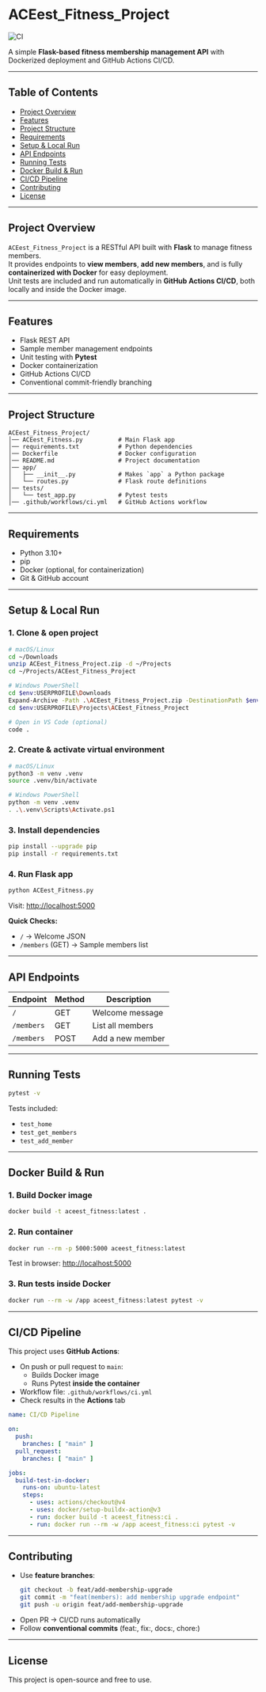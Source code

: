 # ACEest_Fitness_Project

![CI](https://github.com/<your-username>/ACEest_Fitness_Project/actions/workflows/ci.yml/badge.svg)

A simple **Flask-based fitness membership management API** with Dockerized deployment and GitHub Actions CI/CD.

---

## Table of Contents

- [Project Overview](#project-overview)
- [Features](#features)
- [Project Structure](#project-structure)
- [Requirements](#requirements)
- [Setup & Local Run](#setup--local-run)
- [API Endpoints](#api-endpoints)
- [Running Tests](#running-tests)
- [Docker Build & Run](#docker-build--run)
- [CI/CD Pipeline](#cicd-pipeline)
- [Contributing](#contributing)
- [License](#license)

---

## Project Overview

`ACEest_Fitness_Project` is a RESTful API built with **Flask** to manage fitness members.  
It provides endpoints to **view members**, **add new members**, and is fully **containerized with Docker** for easy deployment.  
Unit tests are included and run automatically in **GitHub Actions CI/CD**, both locally and inside the Docker image.

---

## Features

- Flask REST API
- Sample member management endpoints
- Unit testing with **Pytest**
- Docker containerization
- GitHub Actions CI/CD
- Conventional commit-friendly branching

---

## Project Structure

```
ACEest_Fitness_Project/
│── ACEest_Fitness.py          # Main Flask app
│── requirements.txt           # Python dependencies
│── Dockerfile                 # Docker configuration
│── README.md                  # Project documentation
│── app/
│   ├── __init__.py            # Makes `app` a Python package
│   └── routes.py              # Flask route definitions
│── tests/
│   └── test_app.py            # Pytest tests
│── .github/workflows/ci.yml   # GitHub Actions workflow
```

---

## Requirements

- Python 3.10+
- pip
- Docker (optional, for containerization)
- Git & GitHub account

---

## Setup & Local Run

### 1. Clone & open project

```bash
# macOS/Linux
cd ~/Downloads
unzip ACEest_Fitness_Project.zip -d ~/Projects
cd ~/Projects/ACEest_Fitness_Project

# Windows PowerShell
cd $env:USERPROFILE\Downloads
Expand-Archive -Path .\ACEest_Fitness_Project.zip -DestinationPath $env:USERPROFILE\Projects
cd $env:USERPROFILE\Projects\ACEest_Fitness_Project

# Open in VS Code (optional)
code .
```

### 2. Create & activate virtual environment

```bash
# macOS/Linux
python3 -m venv .venv
source .venv/bin/activate

# Windows PowerShell
python -m venv .venv
. .\.venv\Scripts\Activate.ps1
```

### 3. Install dependencies

```bash
pip install --upgrade pip
pip install -r requirements.txt
```

### 4. Run Flask app

```bash
python ACEest_Fitness.py
```

Visit: [http://localhost:5000](http://localhost:5000)

**Quick Checks:**

- `/` → Welcome JSON  
- `/members` (GET) → Sample members list

---

## API Endpoints

| Endpoint         | Method | Description                     |
|-----------------|--------|---------------------------------|
| `/`             | GET    | Welcome message                 |
| `/members`      | GET    | List all members                |
| `/members`      | POST   | Add a new member                |

---

## Running Tests

```bash
pytest -v
```

Tests included:

- `test_home`
- `test_get_members`
- `test_add_member`

---

## Docker Build & Run

### 1. Build Docker image

```bash
docker build -t aceest_fitness:latest .
```

### 2. Run container

```bash
docker run --rm -p 5000:5000 aceest_fitness:latest
```

Test in browser: [http://localhost:5000](http://localhost:5000)

### 3. Run tests inside Docker

```bash
docker run --rm -w /app aceest_fitness:latest pytest -v
```

---

## CI/CD Pipeline

This project uses **GitHub Actions**:

- On push or pull request to `main`:
  - Builds Docker image
  - Runs Pytest **inside the container**
- Workflow file: `.github/workflows/ci.yml`
- Check results in the **Actions** tab

```yaml
name: CI/CD Pipeline

on:
  push:
    branches: [ "main" ]
  pull_request:
    branches: [ "main" ]

jobs:
  build-test-in-docker:
    runs-on: ubuntu-latest
    steps:
      - uses: actions/checkout@v4
      - uses: docker/setup-buildx-action@v3
      - run: docker build -t aceest_fitness:ci .
      - run: docker run --rm -w /app aceest_fitness:ci pytest -v
```
---

## Contributing

- Use **feature branches**:  
  ```bash
  git checkout -b feat/add-membership-upgrade
  git commit -m "feat(members): add membership upgrade endpoint"
  git push -u origin feat/add-membership-upgrade
  ```
- Open PR → CI/CD runs automatically
- Follow **conventional commits** (feat:, fix:, docs:, chore:)

---

## License

This project is open-source and free to use.
